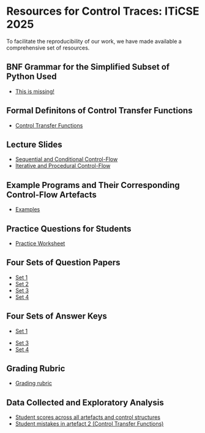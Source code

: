 # Resources for Control Traces: ITiCSE 2025

To facilitate the reproducibility of our work, we have made
available a comprehensive set of resources. 

## BNF Grammar for the Simplified Subset of Python Used

- [This is missing!]()

## Formal Definitons of Control Transfer Functions

- [Control Transfer Functions](./control-transfer-functions/ctf.org)

## Lecture Slides

- [Sequential and Conditional Control-Flow](./lecture-slides/sequential-and-conditional.pdf)
- [Iterative and Procedural Control-Flow](./lecture-slides/iterative-and-procedural.pdf)

## Example Programs and Their Corresponding Control-Flow Artefacts

- [Examples](./examples/examples.pdf)

## Practice Questions for Students

- [Practice Worksheet](./practice-sheet/practice-programs.pdf)

## Four Sets of Question Papers

- [Set 1](./question-papers/set-1.pdf)
- [Set 2](./question-papers/set-2.pdf)
- [Set 3](./question-papers/set-3.pdf)
- [Set 4](./question-papers/set-4.pdf)

## Four Sets of Answer Keys

- [Set 1](./answer-keys/set-1.pdf)
<!-- - [Set 2](./answer-keys/set-2.pdf) -->
- [Set 3](./answer-keys/set-3.pdf)
- [Set 4](./answer-keys/set-4.pdf)

## Grading Rubric

- [Grading rubric](./grading-rubric/grading-rubric.pdf)

## Data Collected and Exploratory Analysis

- [Student scores across all artefacts and control structures](./data-and-analysis/student-scores.xlsx)
- [Student mistakes in artefact 2 (Control Transfer Functions)](./data-and-analysis/student-ctf-table-mistakes.xlsx)